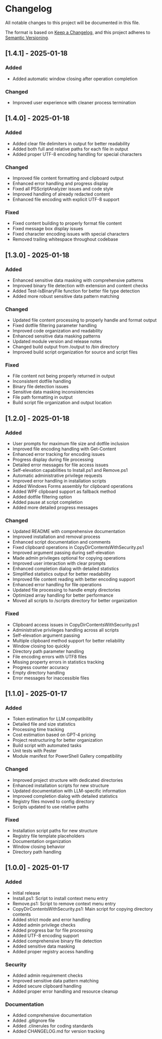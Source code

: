 # Changelog

All notable changes to this project will be documented in this file.

The format is based on [Keep a Changelog](https://keepachangelog.com/en/1.0.0/),
and this project adheres to [Semantic Versioning](https://semver.org/spec/v2.0.0.html).

## [1.4.1] - 2025-01-18

### Added
- Added automatic window closing after operation completion

### Changed
- Improved user experience with cleaner process termination

## [1.4.0] - 2025-01-18

### Added
- Added clear file delimiters in output for better readability
- Added both full and relative paths for each file in output
- Added proper UTF-8 encoding handling for special characters

### Changed
- Improved file content formatting and clipboard output
- Enhanced error handling and progress display
- Fixed all PSScriptAnalyzer issues and code style
- Improved handling of already redacted content
- Enhanced file encoding with explicit UTF-8 support

### Fixed
- Fixed content building to properly format file content
- Fixed message box display issues
- Fixed character encoding issues with special characters
- Removed trailing whitespace throughout codebase

## [1.3.0] - 2025-01-18

### Added
- Enhanced sensitive data masking with comprehensive patterns
- Improved binary file detection with extension and content checks
- Added Test-IsBinaryFile function for better file type detection
- Added more robust sensitive data pattern matching

### Changed
- Updated file content processing to properly handle and format output
- Fixed dotfile filtering parameter handling
- Improved code organization and readability
- Enhanced sensitive data masking patterns
- Updated module version and release notes
- Changed build output from /output to /bin directory
- Improved build script organization for source and script files

### Fixed
- File content not being properly returned in output
- Inconsistent dotfile handling
- Binary file detection issues
- Sensitive data masking inconsistencies
- File path formatting in output
- Build script file organization and output location

## [1.2.0] - 2025-01-18

### Added
- User prompts for maximum file size and dotfile inclusion
- Improved file encoding handling with Get-Content
- Enhanced error tracking for encoding issues
- Progress display during file processing
- Detailed error messages for file access issues
- Self-elevation capabilities to Install.ps1 and Remove.ps1
- Automatic administrative privilege requests
- Improved error handling in installation scripts
- Added Windows Forms assembly for clipboard operations
- Added WPF clipboard support as fallback method
- Added dotfile filtering option
- Added pause at script completion
- Added more detailed progress messages

### Changed
- Updated README with comprehensive documentation
- Improved installation and removal process
- Enhanced script documentation and comments
- Fixed clipboard operations in CopyDirContentsWithSecurity.ps1
- Improved argument passing during self-elevation
- Made admin privileges optional for copying operations
- Improved user interaction with clear prompts
- Enhanced completion dialog with detailed statistics
- Simplified statistics output for better readability
- Improved file content reading with better encoding support
- Enhanced error handling for file operations
- Updated file processing to handle empty directories
- Optimized array handling for better performance
- Moved all scripts to /scripts directory for better organization

### Fixed
- Clipboard access issues in CopyDirContentsWithSecurity.ps1
- Administrative privileges handling across all scripts
- Self-elevation argument passing
- Multiple clipboard method support for better reliability
- Window closing too quickly
- Directory path parameter handling
- File encoding errors with UTF8 files
- Missing property errors in statistics tracking
- Progress counter accuracy
- Empty directory handling
- Error messages for inaccessible files

## [1.1.0] - 2025-01-17

### Added
- Token estimation for LLM compatibility
- Detailed file and size statistics
- Processing time tracking
- Cost estimation based on GPT-4 pricing
- Project restructuring for better organization
- Build script with automated tasks
- Unit tests with Pester
- Module manifest for PowerShell Gallery compatibility

### Changed
- Improved project structure with dedicated directories
- Enhanced installation scripts for new structure
- Updated documentation with LLM-specific information
- Improved completion dialog with detailed statistics
- Registry files moved to config directory
- Scripts updated to use relative paths

### Fixed
- Installation script paths for new structure
- Registry file template placeholders
- Documentation organization
- Window closing behavior
- Directory path handling

## [1.0.0] - 2025-01-17

### Added
- Initial release
- Install.ps1: Script to install context menu entry
- Remove.ps1: Script to remove context menu entry
- CopyDirContentsWithSecurity.ps1: Main script for copying directory contents
- Added strict mode and error handling
- Added admin privilege checks
- Added progress bar for file processing
- Added UTF-8 encoding support
- Added comprehensive binary file detection
- Added sensitive data masking
- Added proper registry access handling

### Security
- Added admin requirement checks
- Improved sensitive data pattern matching
- Added secure clipboard handling
- Added proper error handling and resource cleanup

### Documentation
- Added comprehensive documentation
- Added .gitignore file
- Added .clinerules for coding standards
- Added CHANGELOG.md for version tracking
